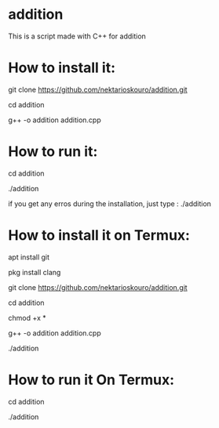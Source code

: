 # addition
This is a script made with C++ for addition

# How to install it:

git clone https://github.com/nektarioskouro/addition.git

cd addition

g++ -o addition addition.cpp

# How to run it:

cd addition

./addition

if you get any erros during the installation, just type : ./addition

# How to install it on Termux:

apt install git

pkg install clang

git clone https://github.com/nektarioskouro/addition.git

cd addition

chmod +x *

g++ -o addition addition.cpp

./addition

# How to run it On Termux:

cd addition

./addition
